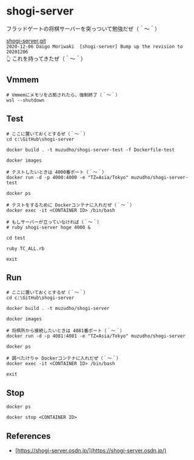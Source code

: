 # shogi-server

フラッドゲートの将棋サーバーを突っついて勉強だぜ（＾～＾）  

[shogi-server.git](http://git.sourceforge.jp/view?p=shogi-server/shogi-server.git;a=summary)  
`2020-12-06	Daigo Moriwaki	[shogi-server] Bump up the revision to 20201206 `  
👆 これを持ってきたぜ（＾～＾）  

## Vmmem

```shell
# Vmmemにメモリを占拠されたら、強制終了（＾～＾）
wsl --shutdown
```

## Test

```shell
# ここに置いておくとするぜ（＾～＾）
cd c:\GitHub\shogi-server

docker build . -t muzudho/shogi-server-test -f Dockerfile-test

docker images

# テストしたいときは 4000番ポート（＾～＾）
docker run -d -p 4000:4000 -e "TZ=Asia/Tokyo" muzudho/shogi-server-test

docker ps

# テストをするために Dockerコンテナに入れだぜ（＾～＾）
docker exec -it <CONTAINER ID> /bin/bash

# もしサーバーが立っていなければ（＾～＾）
# ruby shogi-server hoge 4000 &

cd test

ruby TC_ALL.rb

exit
```

## Run

```shell
# ここに置いておくとするぜ（＾～＾）
cd c:\GitHub\shogi-server

docker build . -t muzudho/shogi-server

docker images

# 将棋所から接続したいときは 4081番ポート（＾～＾）
docker run -d -p 4081:4081 -e "TZ=Asia/Tokyo" muzudho/shogi-server

docker ps

# 調べたけりゃ Dockerコンテナに入れだぜ（＾～＾）
docker exec -it <CONTAINER ID> /bin/bash

exit
```

## Stop

```shell
docker ps

docker stop <CONTAINER ID>
```

## References

* [https://shogi-server.osdn.jp/](https://shogi-server.osdn.jp/)

